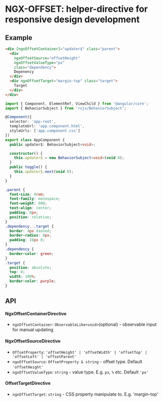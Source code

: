 # NGX-OFFSET: helper-directive for responsive design development

## Example

```html
<div [ngxOffsetContainer]="updater$" class="parent">
  <div
    ngxOffsetSource="offsetHeight"
    ngxOffsetValueType="px"
    class="dependency">
    Depenency
  </div>
  <div ngxOffsetTarget="margin-top" class="target">
    Target
  </div>
</div>
```

```ts
import { Component, ElementRef, ViewChild } from '@angular/core';
import { BehaviorSubject } from 'rxjs/BehaviorSubject';

@Component({
  selector: 'app-root',
  templateUrl: 'app.component.html',
  styleUrls: ['app.component.css']
})
export class AppComponent {
  public updater$: BehaviorSubject<void>;

  constructor() {
    this.updater$ = new BehaviorSubject<void>(void 0);
  }
  public toggle() {
    this.updater$.next(void 0);
  }
}
```

```css
.parent {
  font-size: 4rem;
  font-family: monospace;
  font-weight: 600;
  text-align: center;
  padding: 8px;
  position: relative;
}
.dependency, .target {
  border: 4px dashed;
  border-radius: 8px;
  padding: 16px 0;
}
.dependency {
  border-color: green;
}
.target {
  position: absolute;
  top: 0;
  width: 100%;
  border-color: purple;
}
```

## API

#### NgxOffsetContainerDirective

- `ngxOffsetContainer`: `ObservableLike<void>`(optional) - observable input for manual updating

#### NgxOffsetSourceDirective

- `OffsetProperty`: `'offsetHeight' | 'offsetWidth' | 'offsetTop' | 'offsetLeft' | 'offsetParent'`
- `ngxOffsetSource`: `OffsetProperty & string` - offset type. Default `'offsetHeight'`
- `ngxOffsetValueType`: `string` - value type. E.g. `px`, `%` etc. Default `'px'`

#### OffsetTargetDirective

- `ngxOffsetTarget`: `string` - CSS property manipulate to. E.g. 'margin-top'

